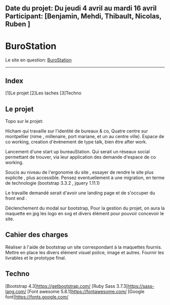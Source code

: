 
Date du projet:  Du jeudi 4 avril au mardi 16 avril
Participant: [Benjamin, Mehdi, Thibault, Nicolas, Ruben ]
------------------------

# BuroStation
Le site en question: 
[BuroStation](https://www.burostation.fr/)

-------------------
## Index 
[1]Le projet
[2]Les taches
[3]Techno

## Le projet 

 Topo sur le projet:

Hicham qui travaille sur l'identité de bureaux & co,
Quatre centre sur montpellier (nime , millenaire, port mariane, et un au centre ville).
Espace de co working, creation d'évènement de type talk, bien être after work.

Lancement d'une start up bureauStation.
Qui serait un réseaux social permettant de trouver, via leur application des demande d'espace de co working.

Soucis au niveau de l'ergonomie du site , essayer de rendre le site plus explicite , plus accessible.
Pensez eventuellement à une migration, en terme de technologie (bootstrap 3.3.2 , jquery 1.11.1)

Le travaille demandé serait d'avoir une landing page et de s'occuper du front end .

Déclenchement du modal sur bootstrap,
Pour la gestion du projet, on aura la maquette en jpg les logo en svg et divers élément pour pouvoir concevoir le site.

## Cahier des charges  
Réaliser à l'aide de bootstrap un site correspondant à la maquettes fournis.
Mettre en place les divers élément visuel police, image et autres.
Fournir les livrables et le prototype final.

## Techno

[Bootstrap 4.3]https://getbootstrap.com/
[Ruby Sass 3.7.3]https://sass-lang.com/
[Font awesome 5.8.1]https://fontawesome.com/
[Google font]https://fonts.google.com/
